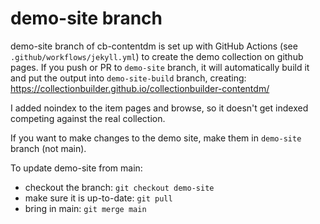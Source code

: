 # demo-site branch

demo-site branch of cb-contentdm is set up with GitHub Actions (see `.github/workflows/jekyll.yml`) to create the demo collection on github pages.
If you push or PR to `demo-site` branch, it will automatically build it and put the output into `demo-site-build` branch, creating: https://collectionbuilder.github.io/collectionbuilder-contentdm/

I added noindex to the item pages and browse, so it doesn't get indexed competing against the real collection.

If you want to make changes to the demo site, make them in `demo-site` branch (not main). 

To update demo-site from main:

- checkout the branch: `git checkout demo-site`
- make sure it is up-to-date: `git pull`
- bring in main: `git merge main`
